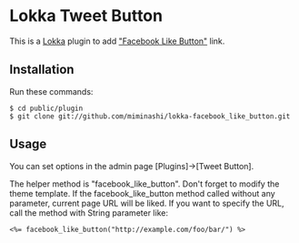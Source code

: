 Lokka Tweet Button
==================

This is a [Lokka](http://lokka.org) plugin to add ["Facebook Like Button"](http://www.facebook-japan.com/iine.html) link.

Installation
------------

Run these commands:

    $ cd public/plugin
    $ git clone git://github.com/miminashi/lokka-facebook_like_button.git

Usage
-----

You can set options in the admin page [Plugins]->[Tweet Button].

The helper method is "facebook_like_button".  Don't forget to modify the theme template. If the facebook_like_button method called without any parameter, current page URL will be liked. If you want to specify the URL, call the method with String parameter like:

    <%= facebook_like_button("http://example.com/foo/bar/") %>

